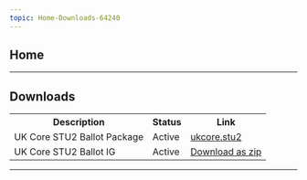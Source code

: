 ```yaml
---
topic: Home-Downloads-64240
---
```

## Home 

---

## Downloads

<table class="assets">
<tr>
<th>Description</th>
<th>Status</th>
<th>Link</th>
</tr>

<tr>
<td>UK Core STU2 Ballot Package</td>
<td>Active</td>
<td><a href="https://simplifier.net/packages/fhir.r4.ukcore.stu2">ukcore.stu2</a></td>
</tr>


<tr>
<td>UK Core STU2 Ballot IG</td>
<td>Active</td>
<td><a href="https://github.com/NHSDigital/FHIR-R4-UKCORE-STAGING-MAIN/releases/download/1.1.3/UK-Core-Implementation-Guide-1.1.3-STU2-Ballot-2.zip">Download as zip</a></td>
</tr>

</table>

---

